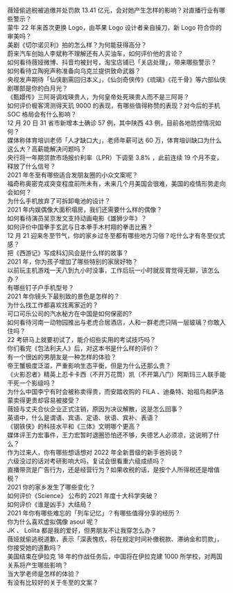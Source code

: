 薇娅偷逃税被追缴并处罚款 13.41 亿元，会对她产生怎样的影响？对直播行业有哪些警示？  
蒙牛 22 年来首次更换 Logo，由苹果 Logo 设计者亲自操刀，新 Logo 符合你的审美吗？  
美剧《切尔诺贝利》拍的怎么样？为何能获得高分？  
蔚来汽车创始人李斌称不理解还有人买油车，如何评价他的言论？  
如何看待薇娅微博、抖音均被封号，淘宝店铺已「关店处理」，带来哪些警示？  
如何看待立陶宛声称准备向乌克兰提供致命武器？  
央视发声期待「仙侠剧需回归本义」，《仙剑奇侠传》《琉璃》《花千骨》等六部仙侠剧哪部是你的白月光？  
《甄嬛传》三阿哥调戏瑛贵人，为何皇帝处死瑛贵人而不是三阿哥？  
如何评价极客湾测得天玑 9000 的表现，有哪些值得称赞的表现？对今后的手机 SOC 格局会有什么影响？  
12 月 20 日 31 省市新增本土确诊 57 例，其中陕西 43 例，目前各地防控情况如何？  
媒体称体育培训老师「人才缺口大」，老师年薪可达 60 万，体育培训缺口为什么这么大？高薪能解决问题吗？  
央行将一年期贷款市场报价利率（LPR）下调至 3.8% ，此前连续 19 个月不变，释放了什么信号？  
2021 年冬至有哪些适合发朋友圈的小众文案呢？  
福奇称奥密克戎突变程度前所未有，未来几个月美国会很难，美国的疫情形势走向会如何？  
为什么手机放弃了可拆卸电池的设计？  
2021 年内娱偶像大面积塌房，我们还需要什么样的偶像？  
如何看待演员吴京发文支持动画电影《雄狮少年》？  
如何评价中国拳手玄武与日本拳手木村翔的拳击比赛？  
12 月 21 迎来冬至节气，你的家乡过冬至都有哪些地方习俗？吃什么才有冬至仪式感？  
把《西游记》写成科幻风会是什么样的故事？  
2021 年，你为孩子增加了哪些特别的家居好物？  
以前玩主机游戏一天八到九小时没事，工作后玩一小时就反胃觉得无聊，该怎么办？  
有哪些钉子户手机型号？  
2021 年你镜头下最别致的景色是怎样的？  
为什么找工作都喜欢找离家近的？  
可口可乐公司的汽水秘方在中国是如何保密的?  
如何看待河南一动物园推出与老虎合居酒店，人和一群老虎只隔一层玻璃？你敢入住吗？  
22 考研马上就要初试了，能介绍些实用的考试技巧吗？  
你们看完《包法利夫人》后，对这本书是什么样的评价？  
有一个很凶的男朋友是一种怎样的体验？  
帝王蟹极度泛滥，严重影响生态平衡，但是为什么还那么贵？  
《火影忍者》精英上忍卡卡西（不开万花筒）凯（不开第八门）阿斯玛三人联手能干死一个影级吗？  
为什么中国李宁有时会被称卖得贵，而安踏收购的 FILA 、迪桑特、始祖鸟和萨洛蒙卖得更贵却容易被接受？  
薇娅与丈夫合伙企业正式注销，原因为决议解散，这是怎么回事？  
英语中，什么是谓语、宾语、定语、状语、宾补、表语？  
《钢铁侠》的科技水平和《三体》文明哪个更高？  
媒体评王力宏事件，王力宏暂时退圈恐怕还不够，失德艺人必须凉，这说明了什么？  
作为过来人，你有哪些想话想对 2022 年全新晋级的新手爸妈说？  
六级没过的话对考研影响大吗，复试会很看重六级成绩吗？  
直播带货是广告行为，还是经营行为？如果收税的话，是按个人所得税还是增值税？  
2021 你的家乡发生了哪些变化？  
如何评价《Science》 公布的 2021 年度十大科学突破？  
如何评价《谁是凶手》大结局？  
2021 年你有哪些难忘的「列车记忆」？有哪些值得分享的经历？  
你为什么喜欢虚拟偶像 asoul 呢？  
JK 、 Lolita 都是我的爱好，但男朋友不让我穿怎么办？  
薇娅就偷逃税道歉，表示「深表愧疚，将在规定时间补缴税款、滞纳金和罚款」，你接受她的道歉吗？  
美国结束在伊拉克 18 年的作战任务后，中国将在伊拉克建 1000 所学校，对两国关系将产生哪些影响？  
当大学老师是怎样的体验？  
有没有比较好的关于冬至的文案？  
